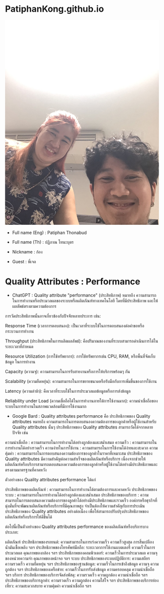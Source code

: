 # PatiphanKong.github.io
![alt text for screen readers](S__20602886.jpg "Text to show on mouseover")
* Full name (Eng) : Patiphan Thonabud

* Full name (Th) : ปฏิภาณ โทนะบุตร

* Nickname : ก้อง

* Guest : พี่เจล

# Quality Attributes : Performance
  * ChatGPT : Quality attribute "performance" (ประสิทธิภาพ) หมายถึง ความสามารถในการทำงานหรือประมวลผลของระบบหรือผลิตภัณฑ์ทางเทคโนโลยี โดยที่มีประสิทธิภาพ และให้ผลลัพธ์ตรงตามความต้องการ

การวัดประสิทธิภาพนั้นอาจเกี่ยวข้องกับปัจจัยหลายประการ เช่น:

Response Time (เวลาการตอบสนอง): เป็นเวลาที่ระบบใช้ในการตอบสนองต่อคำขอหรือกระบวนการทำงาน

Throughput (ประสิทธิภาพในการผลิตผลลัพธ์): คือปริมาณของงานที่ระบบสามารถดำเนินการได้ในระยะเวลาที่กำหนด

Resource Utilization (การใช้ทรัพยากร): การใช้ทรัพยากรเช่น CPU, RAM, หรือพื้นที่จัดเก็บข้อมูล ในการทำงาน

Capacity (ความจุ): ความสามารถในการรับสายงานหรือการให้บริการพร้อมๆ กัน

Scalability (ความยืดหยุ่น): ความสามารถในการขยายขนาดหรือรับมือกับการเพิ่มขึ้นของการใช้งาน

Latency (ความล่าช้า): คือเวลาที่ระบบใช้ในการประมวลผลข้อมูลหรือการส่งข้อมูล

Reliability under Load (ความเชื่อถือได้ในการทำงานภายใต้การใช้งานมาก): ความน่าเชื่อถือของระบบในการทำงานในสภาพแวดล้อมที่มีการใช้งานมาก
  * Google Bard : Quality attributes performance คือ ประสิทธิภาพของ Quality attributes หมายถึง ความสามารถในการตอบสนองความต้องการของลูกค้าหรือผู้ใช้งานสำหรับ Quality attributes นั้นๆ ประสิทธิภาพของ Quality attributes สามารถวัดได้จากหลายปัจจัย เช่น

ความน่าเชื่อถือ : ความสามารถในการทำงานได้อย่างถูกต้องและสม่ำเสมอ
ความเร็ว : ความสามารถในการทำงานได้อย่างรวดเร็ว
ความง่ายในการใช้งาน : ความสามารถในการใช้งานได้ง่ายและสะดวก
ความคุ้มค่า : ความสามารถในการตอบสนองความต้องการของลูกค้าในราคาที่เหมาะสม
ประสิทธิภาพของ Quality attributes มีความสำคัญต่อความสำเร็จของผลิตภัณฑ์หรือบริการ เนื่องจากช่วยให้ผลิตภัณฑ์หรือบริการสามารถตอบสนองความต้องการของลูกค้าหรือผู้ใช้งานได้อย่างมีประสิทธิภาพและตรงตามมาตรฐานที่คาดหวัง

ตัวอย่างของ Quality attributes performance ได้แก่

ประสิทธิภาพของผลิตภัณฑ์ : ความสามารถในการทำงานได้ตามต้องการและคาดหวัง
ประสิทธิภาพของระบบ : ความสามารถในการทำงานได้อย่างถูกต้องและสม่ำเสมอ
ประสิทธิภาพของบริการ : ความสามารถในการตอบสนองความต้องการของลูกค้าได้อย่างมีประสิทธิภาพและรวดเร็ว
องค์กรหรือธุรกิจที่มุ่งมั่นที่จะพัฒนาผลิตภัณฑ์หรือบริการที่มีคุณภาพสูง จำเป็นต้องให้ความสำคัญกับการประเมินประสิทธิภาพของ Quality attributes อย่างต่อเนื่อง เพื่อให้สามารถปรับปรุงประสิทธิภาพของผลิตภัณฑ์หรือบริการให้ดีขึ้นได้

ต่อไปนี้เป็นตัวอย่างของ Quality attributes performance ของผลิตภัณฑ์หรือบริการบางประเภท:

ผลิตภัณฑ์
ประสิทธิภาพของรถยนต์: ความสามารถในการเร่งความเร็ว ความเร็วสูงสุด การสิ้นเปลืองน้ำมันเชื้อเพลิง ฯลฯ
ประสิทธิภาพของโทรศัพท์มือถือ: ระยะเวลาการใช้งานแบตเตอรี่ ความเร็วในการประมวลผล คุณภาพของกล้อง ฯลฯ
ประสิทธิภาพของคอมพิวเตอร์: ความเร็วในการประมวลผล ความจุของหน่วยความจำ คุณภาพของหน้าจอ ฯลฯ
ระบบ
ประสิทธิภาพของระบบปฏิบัติการ: ความเสถียร ความรวดเร็ว ความยืดหยุ่น ฯลฯ
ประสิทธิภาพของฐานข้อมูล: ความเร็วในการเข้าถึงข้อมูล ความจุ ความถูกต้อง ฯลฯ
ประสิทธิภาพของเครือข่าย: ความเร็วในการรับส่งข้อมูล ความครอบคลุม ความน่าเชื่อถือ ฯลฯ
บริการ
ประสิทธิภาพของบริการจัดส่งพัสดุ: ความรวดเร็ว ความถูกต้อง ความน่าเชื่อถือ ฯลฯ
ประสิทธิภาพของบริการลูกค้า: ความรวดเร็ว ความถูกต้อง ความใส่ใจ ฯลฯ
ประสิทธิภาพของบริการท่องเที่ยว: ความสะดวกสบาย ความคุ้มค่า ความน่าเชื่อถือ ฯลฯ

